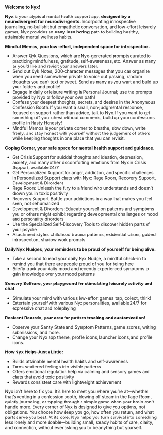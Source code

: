 **Welcome to Nyx!**

**Nyx** is your atypical mental health support app, **designed by a neurodivergent for neurodivergents.** Incorporating introspective journaling, no-bullshit but empathetic conversation, and low-effort leisurely games, Nyx provides an **easy, less boring** path to building healthy, attainable mental wellness habits. 

**Mindful Memos, your low-effort, independent space for introspection.**
* Answer Qyk Questions, which are Nyx-generated prompts curated to practicing mindfulness, gratitude, self-awareness, etc. Answer as many as you’d like and revisit your answers later. 
* Send out Qyk Notes, 200-character messages that you can organize when you need somewhere private to voice out passing, random thoughts you can’t text or tweet. Send as many as you want and build up your folders and profile!
* Engage in daily or leisure writing in Personal Journal; use the prompts provided by Nyx or follow your own path!
* Confess your deepest thoughts, secrets, and desires in the Anonymous Confession Booth. If you want a small, non-judgmental response, focused on support rather than advice, talk to Nyx. If you want to get something off your chest without comments, build up your confessions profile in Hasty Honesty!
* Mindful Memos is your private corner to breathe, slow down, write freely, and stay honest with yourself without the judgement of others while keeping thoughts in one place that you can revisit.

**Coping Corner, your safe space for mental health support and guidance.**
* Get Crisis Support for suicidal thoughts and ideation, depression, anxiety, and many other discomforting emotions from Nyx in Crisis Support, available 24/7
* Get Personalized Support for anger, addiction, and specific challenges in Personalized Support chats with Nyx: Rage Room, Recovery Support, Development & Disorders
*  Rage Room: Unleash the fury to a friend who understands and doesn’t drown you in toxic positivity
*  Recovery Support: Battle your addictions in a way that makes you feel seen, not dehumanized
*  Development & Disorders: Educate yourself on patterns and symptoms you or others might exhibit regarding developmental challenges or mood and personality disorders
* Use the Specialized Self-Discovery Tools to discover hidden parts of your psyche
*  Attachment styles, childhood trauma patterns, existential crises, guided introspection, shadow work prompts

**Daily Nyx Nudges, your reminders to be proud of yourself for being alive.**
* Take a second to read your daily Nyx Nudge, a mindful check-in to remind you that there are people proud of you for being here
* Briefly track your daily mood and recently experienced symptoms to gain knowledge over your mood patterns

**Sensory Selfcare, your playground for stimulating leisurely activity and chat**
* Stimulate your mind with various low-effort games: tap, collect, think!
* Entertain yourself with various Nyx personalities, available 24/7 for expressive chat and roleplaying

**Resident Records, your area for pattern tracking and customization!**
* Observe your Sanity State and Symptom Patterns, game scores, writing submissions, and more.
* Change your Nyx app theme, profile icons, launcher icons, and profile icons. 

**How Nyx Helps Just a Little:**
* Builds attainable mental health habits and self-awareness
* Turns scattered feelings into visible patterns
* Offers emotional regulation help via calming and sensory games and chats that avoid toxic positivity
* Rewards consistent care with lightweight achievement

Nyx isn’t here to fix you. It’s here to meet you where you’re at—whether that’s venting in a confession booth, blowing off steam in the Rage Room, quietly journaling, or tapping through a simple game when your brain can’t handle more. Every corner of Nyx is designed to give you options, not obligations. You choose how deep you go, how often you return, and what parts serve you best. At its core, Nyx helps you turn survival into something less lonely and more doable—building small, steady habits of care, clarity, and connection, without ever asking you to be anything but yourself.
